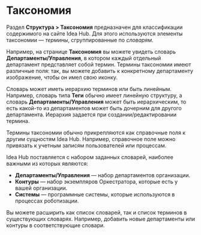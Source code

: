 # Таксономия

Раздел **Структура > Таксономия** предназначен для классификации содержимого на сайте Idea Hub. Для этого используются элементы таксономии — *термины*, сгруппированные по *словарям*. 

Например, на странице **Таксономия** вы можете увидеть словарь **Департаменты/Управления**, в котором каждый отдельный департамент представляет собой термин. Термины таксономии имеют различные поля: так, вы можете добавить к конкретному департаменту изображение, чтобы он имел свою иконку.

Cловарь может иметь иерархию терминов или быть линейным. Например, словарь типа **Теги** обычно имеет линейную структуру, а словарь **Департаменты/Управления** может быть иерархическим, то есть какой-то из департаментов может быть дочерним для другого департамента. Иерархия задается при создании/редактировании термина. 


Термины таксономии обычно прикрепляются как справочные поля к другим сущностям Idea Hub. Например, справочное поле можно привязать к учетным записям пользователей или процессам. 

Idea Hub поставляется с набором заданных словарей, наиболее важными из которых являются:
* **Департаменты/Управления** — набор департаментов организации.
* **Контуры** — набор экземпляров Оркестратора, которые есть у вашей организации.
* **Системы** — программные системы, которые используются в процессах роботизации.

Вы можете расширить как список словарей, так и список терминов в существующих словарях. Например, добавить новые департаменты или контуры в соответствующие словари.






